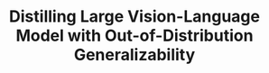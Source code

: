 ---
layout: post
title:  "Distilling Large Vision-Language Model with Out-of-Distribution Generalizability"
image: /images/large_vlm_distillation_ood.PNG
categories: research
authors: "<strong>Xuanlin Li*</strong>, Yunhao Fang*, Minghua Liu, Zhan Ling, Zhuowen Tu, Hao Su"
venue: International Conference on Computer Vision (ICCV) 2023
arxiv: https://arxiv.org/pdf/2307.03135
code: https://github.com/xuanlinli17/large_vlm_distillation_ood
poster: https://xuanlinli17.github.io/pdfs/iccv23_large_vlm_distillation_poster.pdf
---